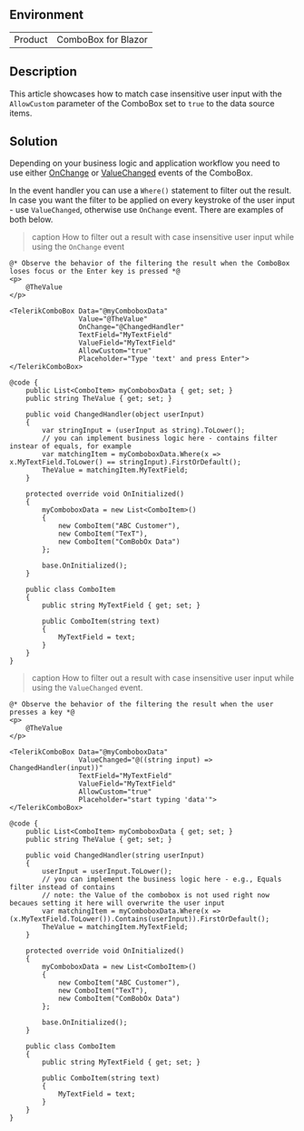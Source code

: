 
## Environment
<table>
<tbody>
<tr>
<td>Product</td>
<td>ComboBox for Blazor</td>
</tr>
</tbody>
</table>

## Description

This article showcases how to match case insensitive user input with the `AllowCustom` parameter of the ComboBox set to `true` to the data source items.

## Solution

Depending on your business logic and application workflow you need to use either [OnChange](slug:components/combobox/events#onchange) or [ValueChanged](slug:components/combobox/events#valuechanged) events of the ComboBox.

In the event handler you can use a `Where()` statement to filter out the result. In case you want the filter to be applied on every keystroke of the user input - use `ValueChanged`, otherwise use `OnChange` event. There are examples of both below.

>caption How to filter out a result with case insensitive user input while using the `OnChange` event

````RAZOR
@* Observe the behavior of the filtering the result when the ComboBox loses focus or the Enter key is pressed *@
<p>
    @TheValue
</p>

<TelerikComboBox Data="@myComboboxData"
                 Value="@TheValue"
                 OnChange="@ChangedHandler"
                 TextField="MyTextField"
                 ValueField="MyTextField"
                 AllowCustom="true"
                 Placeholder="Type 'text' and press Enter">
</TelerikComboBox>

@code {
    public List<ComboItem> myComboboxData { get; set; }
    public string TheValue { get; set; }

    public void ChangedHandler(object userInput)
    {
        var stringInput = (userInput as string).ToLower();
        // you can implement business logic here - contains filter instear of equals, for example
        var matchingItem = myComboboxData.Where(x => x.MyTextField.ToLower() == stringInput).FirstOrDefault();
        TheValue = matchingItem.MyTextField;
    }

    protected override void OnInitialized()
    {
        myComboboxData = new List<ComboItem>()
        {
            new ComboItem("ABC Customer"),
            new ComboItem("TexT"),
            new ComboItem("ComBobOx Data")
        };

        base.OnInitialized();
    }

    public class ComboItem
    {
        public string MyTextField { get; set; }

        public ComboItem(string text)
        {
            MyTextField = text;
        }
    }
}
````
>caption How to filter out a result with case insensitive user input while using the `ValueChanged` event.

````RAZOR
@* Observe the behavior of the filtering the result when the user presses a key *@
<p>
    @TheValue
</p>

<TelerikComboBox Data="@myComboboxData"
                 ValueChanged="@((string input) => ChangedHandler(input))"
                 TextField="MyTextField"
                 ValueField="MyTextField"
                 AllowCustom="true"
                 Placeholder="start typing 'data'">
</TelerikComboBox>

@code {
    public List<ComboItem> myComboboxData { get; set; }
    public string TheValue { get; set; }

    public void ChangedHandler(string userInput)
    {
        userInput = userInput.ToLower();
        // you can implement the business logic here - e.g., Equals filter instead of contains
        // note: the Value of the combobox is not used right now becaues setting it here will overwrite the user input
        var matchingItem = myComboboxData.Where(x => (x.MyTextField.ToLower()).Contains(userInput)).FirstOrDefault();
        TheValue = matchingItem.MyTextField;
    }

    protected override void OnInitialized()
    {
        myComboboxData = new List<ComboItem>()
        {
            new ComboItem("ABC Customer"),
            new ComboItem("TexT"),
            new ComboItem("ComBobOx Data")
        };

        base.OnInitialized();
    }

    public class ComboItem
    {
        public string MyTextField { get; set; }

        public ComboItem(string text)
        {
            MyTextField = text;
        }
    }
}
````
